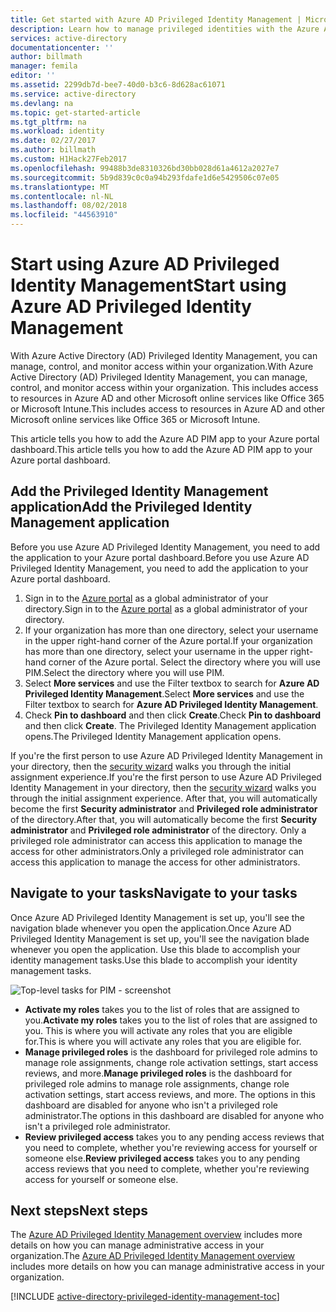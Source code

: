 ```yaml
---
title: Get started with Azure AD Privileged Identity Management | Microsoft Docs
description: Learn how to manage privileged identities with the Azure Active Directory Privileged Identity Management application in Azure portal.
services: active-directory
documentationcenter: ''
author: billmath
manager: femila
editor: ''
ms.assetid: 2299db7d-bee7-40d0-b3c6-8d628ac61071
ms.service: active-directory
ms.devlang: na
ms.topic: get-started-article
ms.tgt_pltfrm: na
ms.workload: identity
ms.date: 02/27/2017
ms.author: billmath
ms.custom: H1Hack27Feb2017
ms.openlocfilehash: 99488b3de8310326bd30bb028d61a4612a2027e7
ms.sourcegitcommit: 5b9d839c0c0a94b293fdafe1d6e5429506c07e05
ms.translationtype: MT
ms.contentlocale: nl-NL
ms.lasthandoff: 08/02/2018
ms.locfileid: "44563910"
---
```

# <a name="start-using-azure-ad-privileged-identity-management"></a><span data-ttu-id="fc20d-103">Start using Azure AD Privileged Identity Management</span><span class="sxs-lookup"><span data-stu-id="fc20d-103">Start using Azure AD Privileged Identity Management</span></span>
<span data-ttu-id="fc20d-104">With Azure Active Directory (AD) Privileged Identity Management, you can manage, control, and monitor access within your organization.</span><span class="sxs-lookup"><span data-stu-id="fc20d-104">With Azure Active Directory (AD) Privileged Identity Management, you can manage, control, and monitor access within your organization.</span></span> <span data-ttu-id="fc20d-105">This includes access to resources in Azure AD and other Microsoft online services like Office 365 or Microsoft Intune.</span><span class="sxs-lookup"><span data-stu-id="fc20d-105">This includes access to resources in Azure AD and other Microsoft online services like Office 365 or Microsoft Intune.</span></span>

<span data-ttu-id="fc20d-106">This article tells you how to add the Azure AD PIM app to your Azure portal dashboard.</span><span class="sxs-lookup"><span data-stu-id="fc20d-106">This article tells you how to add the Azure AD PIM app to your Azure portal dashboard.</span></span>

## <a name="add-the-privileged-identity-management-application"></a><span data-ttu-id="fc20d-107">Add the Privileged Identity Management application</span><span class="sxs-lookup"><span data-stu-id="fc20d-107">Add the Privileged Identity Management application</span></span>
<span data-ttu-id="fc20d-108">Before you use Azure AD Privileged Identity Management, you need to add the application to your Azure portal dashboard.</span><span class="sxs-lookup"><span data-stu-id="fc20d-108">Before you use Azure AD Privileged Identity Management, you need to add the application to your Azure portal dashboard.</span></span>

1. <span data-ttu-id="fc20d-109">Sign in to the [Azure portal](https://portal.azure.com/) as a global administrator of your directory.</span><span class="sxs-lookup"><span data-stu-id="fc20d-109">Sign in to the [Azure portal](https://portal.azure.com/) as a global administrator of your directory.</span></span>
2. <span data-ttu-id="fc20d-110">If your organization has more than one directory, select your username in the upper right-hand corner of the Azure portal.</span><span class="sxs-lookup"><span data-stu-id="fc20d-110">If your organization has more than one directory, select your username in the upper right-hand corner of the Azure portal.</span></span> <span data-ttu-id="fc20d-111">Select the directory where you will use PIM.</span><span class="sxs-lookup"><span data-stu-id="fc20d-111">Select the directory where you will use PIM.</span></span>
3. <span data-ttu-id="fc20d-112">Select **More services** and use the Filter textbox to search for **Azure AD Privileged Identity Management**.</span><span class="sxs-lookup"><span data-stu-id="fc20d-112">Select **More services** and use the Filter textbox to search for **Azure AD Privileged Identity Management**.</span></span>
4. <span data-ttu-id="fc20d-113">Check **Pin to dashboard** and then click **Create**.</span><span class="sxs-lookup"><span data-stu-id="fc20d-113">Check **Pin to dashboard** and then click **Create**.</span></span> <span data-ttu-id="fc20d-114">The Privileged Identity Management application opens.</span><span class="sxs-lookup"><span data-stu-id="fc20d-114">The Privileged Identity Management application opens.</span></span>

<span data-ttu-id="fc20d-115">If you're the first person to use Azure AD Privileged Identity Management in your directory, then the [security wizard](active-directory-privileged-identity-management-security-wizard.md) walks you through the initial assignment experience.</span><span class="sxs-lookup"><span data-stu-id="fc20d-115">If you're the first person to use Azure AD Privileged Identity Management in your directory, then the [security wizard](active-directory-privileged-identity-management-security-wizard.md) walks you through the initial assignment experience.</span></span> <span data-ttu-id="fc20d-116">After that, you will automatically become the first **Security administrator** and **Privileged role administrator** of the directory.</span><span class="sxs-lookup"><span data-stu-id="fc20d-116">After that, you will automatically become the first **Security administrator** and **Privileged role administrator** of the directory.</span></span> <span data-ttu-id="fc20d-117">Only a privileged role administrator can access this application to manage the access for other administrators.</span><span class="sxs-lookup"><span data-stu-id="fc20d-117">Only a privileged role administrator can access this application to manage the access for other administrators.</span></span>  

## <a name="navigate-to-your-tasks"></a><span data-ttu-id="fc20d-118">Navigate to your tasks</span><span class="sxs-lookup"><span data-stu-id="fc20d-118">Navigate to your tasks</span></span>
<span data-ttu-id="fc20d-119">Once Azure AD Privileged Identity Management is set up, you'll see the navigation blade whenever you open the application.</span><span class="sxs-lookup"><span data-stu-id="fc20d-119">Once Azure AD Privileged Identity Management is set up, you'll see the navigation blade whenever you open the application.</span></span> <span data-ttu-id="fc20d-120">Use this blade to accomplish your identity management tasks.</span><span class="sxs-lookup"><span data-stu-id="fc20d-120">Use this blade to accomplish your identity management tasks.</span></span>

![Top-level tasks for PIM - screenshot](https://docstestmedia1.blob.core.windows.net/azure-media/articles/active-directory/media/active-directory-privileged-identity-management-getting-started/pim_tasks.png)

* <span data-ttu-id="fc20d-122">**Activate my roles** takes you to the list of roles that are assigned to you.</span><span class="sxs-lookup"><span data-stu-id="fc20d-122">**Activate my roles** takes you to the list of roles that are assigned to you.</span></span> <span data-ttu-id="fc20d-123">This is where you will activate any roles that you are eligible for.</span><span class="sxs-lookup"><span data-stu-id="fc20d-123">This is where you will activate any roles that you are eligible for.</span></span>
* <span data-ttu-id="fc20d-124">**Manage privileged roles** is the dashboard for privileged role admins to manage role assignments, change role activation settings, start access reviews, and more.</span><span class="sxs-lookup"><span data-stu-id="fc20d-124">**Manage privileged roles** is the dashboard for privileged role admins to manage role assignments, change role activation settings, start access reviews, and more.</span></span> <span data-ttu-id="fc20d-125">The options in this dashboard are disabled for anyone who isn't a privileged role administrator.</span><span class="sxs-lookup"><span data-stu-id="fc20d-125">The options in this dashboard are disabled for anyone who isn't a privileged role administrator.</span></span>
* <span data-ttu-id="fc20d-126">**Review privileged access** takes you to any pending access reviews that you need to complete, whether you're reviewing access for yourself or someone else.</span><span class="sxs-lookup"><span data-stu-id="fc20d-126">**Review privileged access** takes you to any pending access reviews that you need to complete, whether you're reviewing access for yourself or someone else.</span></span> 

## <a name="next-steps"></a><span data-ttu-id="fc20d-127">Next steps</span><span class="sxs-lookup"><span data-stu-id="fc20d-127">Next steps</span></span>
<span data-ttu-id="fc20d-128">The [Azure AD Privileged Identity Management overview](active-directory-privileged-identity-management-configure.md) includes more details on how you can manage administrative access in your organization.</span><span class="sxs-lookup"><span data-stu-id="fc20d-128">The [Azure AD Privileged Identity Management overview](active-directory-privileged-identity-management-configure.md) includes more details on how you can manage administrative access in your organization.</span></span>

[!INCLUDE [active-directory-privileged-identity-management-toc](../../includes/active-directory-privileged-identity-management-toc.md)]

<!--Image references-->

[1]: https://docstestmedia1.blob.core.windows.net/azure-media/articles/active-directory/media/active-directory-privileged-identity-management-configure/PIM_EnablePim.png



